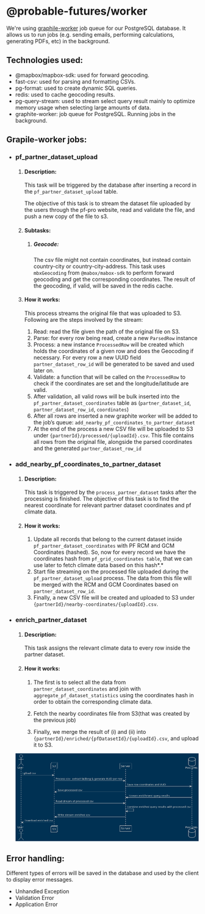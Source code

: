 # @probable-futures/worker

We're using [graphile-worker](https://github.com/graphile/worker) job queue for our PostgreSQL database. It allows us to run jobs (e.g. sending emails, performing calculations, generating PDFs, etc) in the background.

## **Technologies used:**

- @mapbox/mapbox-sdk: used for forward geocoding.
- fast-csv: used for parsing and formatting CSVs.
- pg-format: used to create dynamic SQL queries.
- redis: used to cache geocoding results.
- pg-query-stream: used to stream select query result mainly to optimize memory usage when selecting large amounts of data.
- graphite-worker: job queue for PostgreSQL. Running jobs in the background.

## **Grapile-worker jobs:**

- ### pf_partner_dataset_upload

  1. #### Description:

     This task will be triggered by the database after inserting a record in the `pf_partner_dataset_upload` table.

     The objective of this task is to stream the dataset file uploaded by the users through the pf-pro website, read and validate the file, and push a new copy of the file to s3.

  2. #### Subtasks:

     1. ##### Geocode:

        The csv file might not contain coordinates, but instead contain country-city or country-city-address. This task uses `mbxGeocoding` from `@mabox/mabox-sdk` to perform forward geocoding and get the corresponding coordinates. The result of the geocoding, if valid, will be saved in the redis cache.

  3. #### How it works:

     This process streams the original file that was uploaded to S3.
     Following are the steps involved by the stream:

     1. Read: read the file given the path of the original file on S3.
     2. Parse: for every row being read, create a new `ParsedRow` instance
     3. Process: a new instance `ProcessedRow` will be created which holds the coordinates of a given row and does the Geocoding if necessary. For every row a new UUID field `partner_dataset_row_id` will be generated to be saved and used later on.
     4. Validate: a function that will be called on the `ProcessedRow` to check if the coordinates are set and the longitude/latitude are valid.
     5. After validation, all valid rows will be bulk inserted into the `pf_partner_dataset_coordinates` table as (`partner_dataset_id`, `partner_dataset_row_id`, `coordinates`)
     6. After all rows are inserted a new graphite worker will be added to the job’s queue: `add_nearby_pf_coordinates_to_partner_dataset`
     7. At the end of the process a new CSV file will be uploaded to S3 under `{partnerId}/processed/{uploadId}.csv`. This file contains all rows from the original file, alongside the parsed coordinates and the generated `partner_dataset_row_id`

- ### add_nearby_pf_coordinates_to_partner_dataset

  1.  #### Description:

      This task is triggered by the `process_partner_dataset` tasks after the processing is finished.
      The objective of this task is to find the nearest coordinate for relevant partner dataset coordinates and pf climate data.

  2.  #### How it works:
      1. Update all records that belong to the current dataset inside `pf_partner_dataset_coordinates` with PF RCM and GCM Coordinates (hashed). So, now for every record we have the coordinates hash from `pf_grid_coordinates table`, that we can use later to fetch climate data based on this hash*.*
      2. Start file streaming on the processed file uploaded during the `pf_partner_dataset_upload` process. The data from this file will be merged with the RCM and GCM Coordinates based on `partner_dataset_row_id`.
      3. Finally, a new CSV file will be created and uploaded to S3 under `{partnerId}/nearby-coordinates/{uploadId}.csv`.

- ### enrich_partner_dataset

  1.  #### Description:
      This task assigns the relevant climate data to every row inside the partner dataset.
  2.  #### How it works:

      1. The first is to select all the data from `partner_dataset_coordinates` and join with `aggregate_pf_dataset_statistics` using the coordinates hash in order to obtain the corresponding climate data.

      2. Fetch the nearby coordinates file from S3(that was created by the previous job)

      3. Finally, we merge the result of (i) and (ii) into `{partnerId}/enriched/{pfDatasetId}/{uploadId}.csv`, and upload it to S3.

  ![Alt text](enrichment-process.png?raw=true "Title")

## **Error handling**:

Different types of errors will be saved in the database and used by the client to display error messages.

- Unhandled Exception
- Validation Error
- Application Error
